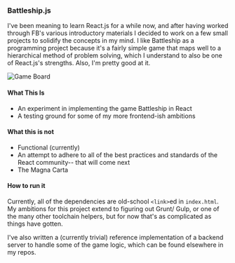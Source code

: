 ### Battleship.js

I've been meaning to learn React.js for a while now, and after having worked
through FB's various introductory materials I decided to work on a few small
projects to solidify the concepts in my mind. I like Battleship as a
programming project because it's a fairly simple game that maps well to a
hierarchical method of problem solving, which I understand to also be one of
React.js's strengths. Also, I'm pretty good at it.

![Game Board]('assets/board.png')

#### What This Is
* An experiment in implementing the game Battleship in React
* A testing ground for some of my more frontend-ish ambitions

#### What this is not
* Functional (currently)
* An attempt to adhere to all of the best practices and standards of the React
  community-- that will come next
* The Magna Carta

#### How to run it
Currently, all of the dependencies are old-school `<link>`ed in `index.html`.
My ambitions for this project extend to figuring out Grunt/ Gulp, or one of
the many other toolchain helpers, but for now that's as complicated as things
have gotten.

I've also written a (currently trivial) reference implementation of a backend
server to handle some of the game logic, which can be found elsewhere in my
repos.



 
